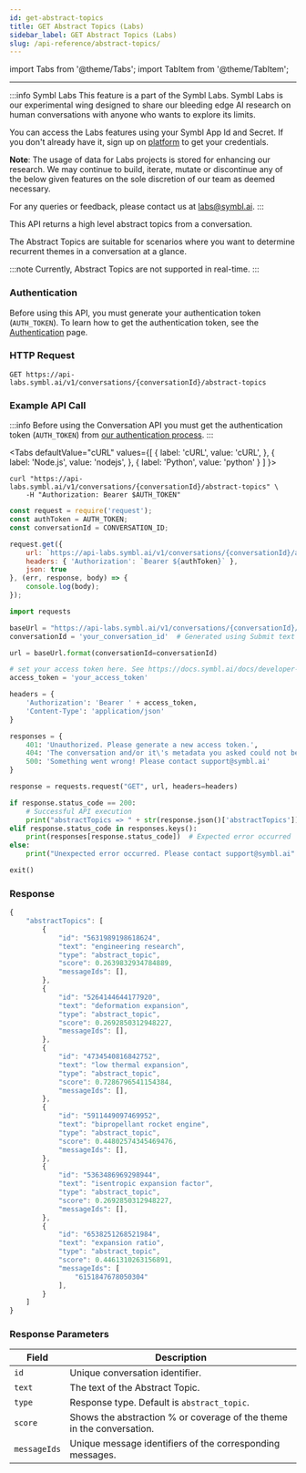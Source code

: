```yaml
---
id: get-abstract-topics
title: GET Abstract Topics (Labs)
sidebar_label: GET Abstract Topics (Labs)
slug: /api-reference/abstract-topics/
---
```

import Tabs from '@theme/Tabs';
import TabItem from '@theme/TabItem';

---

:::info Symbl Labs
This feature is a part of the Symbl Labs. Symbl Labs is our experimental wing designed to share our bleeding edge AI research on human conversations with anyone who wants to explore its limits. 


You can access the Labs features using your Symbl App Id and Secret.  If you don't already have it, sign up on [platform](https://platform.symbl.ai/#/login) to get your credentials.

**Note**: The usage of data for Labs projects is stored for enhancing our research.  We may continue to build, iterate, mutate or discontinue any of the below given features on the sole discretion of our team as deemed necessary. 

For any queries or feedback, please contact us at labs@symbl.ai.
:::

This API returns a high level abstract topics from a conversation.

The Abstract Topics are suitable for scenarios where you want to determine recurrent themes in a conversation at a glance. 

:::note
Currently, Abstract Topics are not supported in real-time. 
:::

### Authentication

Before using this API, you must generate your authentication token (`AUTH_TOKEN`). To learn how to get the authentication token, see the [Authentication](/docs/developer-tools/authentication) page.

### HTTP Request

`GET https://api-labs.symbl.ai/v1/conversations/{conversationId}/abstract-topics`


### Example API Call

:::info
Before using the Conversation API you must get the authentication token (`AUTH_TOKEN`) from [our authentication process](/docs/developer-tools/authentication).
:::


<Tabs
  defaultValue="cURL"
  values={[
    { label: 'cURL', value: 'cURL', },
    { label: 'Node.js', value: 'nodejs', },
    { label: 'Python', value: 'python' }
  ]
}>
<TabItem value="cURL">

```shell
curl "https://api-labs.symbl.ai/v1/conversations/{conversationId}/abstract-topics" \
    -H "Authorization: Bearer $AUTH_TOKEN"
```

</TabItem>

<TabItem value="nodejs">

```js
const request = require('request');
const authToken = AUTH_TOKEN;
const conversationId = CONVERSATION_ID;

request.get({
    url: `https://api-labs.symbl.ai/v1/conversations/{conversationId}/abstract-topics`,
    headers: { 'Authorization': `Bearer ${authToken}` },
    json: true
}, (err, response, body) => {
    console.log(body);
});
```

</TabItem>
<TabItem value="python">

```py
import requests

baseUrl = "https://api-labs.symbl.ai/v1/conversations/{conversationId}/abstract-topics"
conversationId = 'your_conversation_id'  # Generated using Submit text end point

url = baseUrl.format(conversationId=conversationId)

# set your access token here. See https://docs.symbl.ai/docs/developer-tools/authentication
access_token = 'your_access_token'

headers = {
    'Authorization': 'Bearer ' + access_token,
    'Content-Type': 'application/json'
}

responses = {
    401: 'Unauthorized. Please generate a new access token.',
    404: 'The conversation and/or it\'s metadata you asked could not be found, please check the input provided',
    500: 'Something went wrong! Please contact support@symbl.ai'
}

response = requests.request("GET", url, headers=headers)

if response.status_code == 200:
    # Successful API execution
    print("abstractTopics => " + str(response.json()['abstractTopics']))  
elif response.status_code in responses.keys():
    print(responses[response.status_code])  # Expected error occurred
else:
    print("Unexpected error occurred. Please contact support@symbl.ai" + ", Debug Message => " + str(response.text))

exit()
```

</TabItem>
</Tabs>


### Response

```javascript
{
    "abstractTopics": [
        {
            "id": "5631989198618624",
            "text": "engineering research",
            "type": "abstract_topic",
            "score": 0.2639832934784889,
            "messageIds": [],
        },
        {
            "id": "5264144644177920",
            "text": "deformation expansion",
            "type": "abstract_topic",
            "score": 0.2692850312948227,
            "messageIds": [],
        },
        {
            "id": "4734540816842752",
            "text": "low thermal expansion",
            "type": "abstract_topic",
            "score": 0.7286796541154384,
            "messageIds": [],
        },
        {
            "id": "5911449097469952",
            "text": "bipropellant rocket engine",
            "type": "abstract_topic",
            "score": 0.44802574345469476,
            "messageIds": [],
        },
        {
            "id": "5363486969298944",
            "text": "isentropic expansion factor",
            "type": "abstract_topic",
            "score": 0.2692850312948227,
            "messageIds": [],
        },
        {
            "id": "6538251268521984",
            "text": "expansion ratio",
            "type": "abstract_topic",
            "score": 0.4461310263156891,
            "messageIds": [
                "6151847678050304"
            ],
        }
    ]
}
```

### Response Parameters

Field  | Description
---------- | ------- |
```id``` | Unique conversation identifier.
```text``` | The text of the Abstract Topic.
```type``` | Response type. Default is `abstract_topic`.
```score``` | Shows the abstraction % or coverage of the theme in the conversation.
```messageIds``` | Unique message identifiers of the corresponding messages.